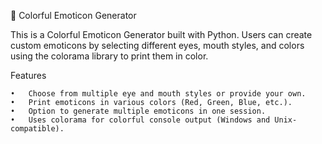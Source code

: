 🎨 Colorful Emoticon Generator

This is a Colorful Emoticon Generator built with Python. Users can create custom emoticons by selecting different eyes, mouth styles, and colors using the colorama library to print them in color.

Features

	•	Choose from multiple eye and mouth styles or provide your own.
	•	Print emoticons in various colors (Red, Green, Blue, etc.).
	•	Option to generate multiple emoticons in one session.
	•	Uses colorama for colorful console output (Windows and Unix-compatible).

